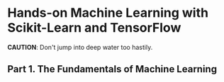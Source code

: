 # Hands-on Machine Learning with Scikit-Learn and TensorFlow

**CAUTION**: Don't jump into deep water too hastily.

## Part 1. The Fundamentals of Machine Learning

